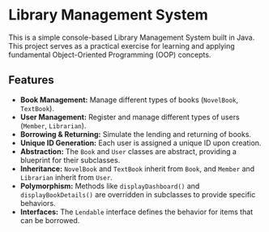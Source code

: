 # Library Management System

This is a simple console-based Library Management System built in Java. This project serves as a practical exercise for learning and applying fundamental Object-Oriented Programming (OOP) concepts.

## Features

* **Book Management:** Manage different types of books (`NovelBook`, `TextBook`).
* **User Management:** Register and manage different types of users (`Member`, `Librarian`).
* **Borrowing & Returning:** Simulate the lending and returning of books.
* **Unique ID Generation:** Each user is assigned a unique ID upon creation.
* **Abstraction:** The `Book` and `User` classes are abstract, providing a blueprint for their subclasses.
* **Inheritance:** `NovelBook` and `TextBook` inherit from `Book`, and `Member` and `Librarian` inherit from `User`.
* **Polymorphism:** Methods like `displayDashboard()` and `displayBookDetails()` are overridden in subclasses to provide specific behaviors.
* **Interfaces:** The `Lendable` interface defines the behavior for items that can be borrowed.